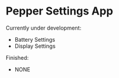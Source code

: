 # Pepper Settings App

Currently under development:
  - Battery Settings
  - Display Settings
  

Finished:
  - NONE
  
